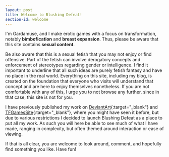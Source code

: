 ```yaml
---
layout: post
title: Welcome to Blushing Defeat!
section-id: welcome
---
```


I'm Gardamuse, and I make erotic games with a focus on transformation, notably **bimbofication** and **breast expansion**. Thus, please be aware that this site contains **sexual content**.

Be also aware that this is a sexual fetish that you may not enjoy or find offensive. Part of the fetish can involve derogatory concepts and enforcement of stereotypes regarding gender or intelligence. I find it important to underline that all such ideas are purely fetish fantasy and have no place in the real world. Everything on this site, including my blog, is created on the foundation that everyone who visits will understand that concept and are here to enjoy themselves nonetheless. If you are not comfortable with any of this, I urge you to not browse any further, since in that case, this site is not for you.

I have previously published my work on [DeviantArt](http://gardamuse.deviantart.com){:target="_blank"} and [TFGamesSite](https://www.tfgamessite.com/index.php?module=viewgame&id=839){:target="_blank"}, where you might have seen it before, but due to various restrictions I decided to launch Blushing Defeat as a place to put all my work. As such you will here be able to see much of what I have made, ranging in complexity, but often themed around interaction or ease of viewing.

If that is all clear, you are welcome to look around, comment, and hopefully find something you like. Have fun!
